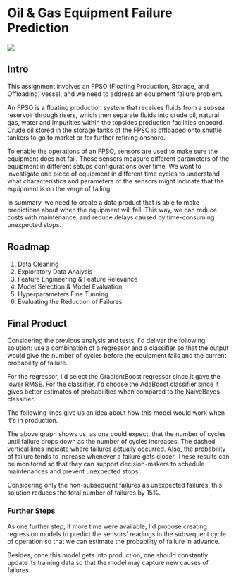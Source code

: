 # Oil & Gas Equipment Failure Prediction

![](https://assets.spe.org/dims4/default/516db02/2147483647/strip/true/crop/1024x628+0+0/resize/800x491!/quality/90/?url=http%3A%2F%2Fspe-brightspot.s3.amazonaws.com%2F36%2Fb1%2F54da0536d608e68a8e8e8369b68f%2Fjpt-2020-05-29531hero.jpg)

## Intro
This assignment involves an FPSO (Floating Production, Storage, and Offloading) vessel, and we need to address an equipment failure problem.

An FPSO is a floating production system that receives fluids from a subsea reservoir through risers, which then separate fluids into crude oil, natural gas, water and impurities within the topsides production facilities onboard. Crude oil stored in the storage tanks of the FPSO is offloaded onto shuttle tankers to go to market or for further refining onshore.

To enable the operations of an FPSO, sensors are used to make sure the equipment does not fail. These sensors measure different parameters of the equipment in different setups configurations over time. We want to investigate one piece of equipment in different time cycles to understand what characteristics and parameters of the sensors might indicate that the equipment is on the verge of failing.

In summary, we need to create a data product that is able to make predictions about when the equipment will fail. This way, we can reduce costs with maintenance, and reduce delays caused by time-consuming unexpected stops.


## Roadmap

1) Data Cleaning
2) Exploratory Data Analysis
3) Feature Engineering & Feature Relevance
4) Model Selection & Model Evaluation
5) Hyperparameters Fine Tunning 
6) Evaluating the Reduction of Failures

## Final Product
Considering the previous analysis and tests, I'd deliver the following solution: use a combination of a regressor and a classifier so that the output would give the number of cycles before the equipment fails and the current probability of failure.

For the regressor, I'd select the GradientBoost regressor since it gave the lower RMSE. For the classifier, I'd choose the AdaBoost classifier since it gives better estimates of probabilities when compared to the NaiveBayes classifier.

The following lines give us an idea about how this model would work when it's in production.


The above graph shows us, as one could expect, that the number of cycles until failure drops down as the number of cycles increases. The dashed vertical lines indicate where failures actually occurred. Also, the probability of failure tends to increase whenever a failure gets closer. These results can be monitored so that they can support decision-makers to schedule maintenances and prevent unexpected stops.

Considering only the non-subsequent failures as unexpected failures, this solution reduces the total number of failures by 15%.

### Further Steps

As one further step, if more time were available, I'd propose creating regression models to predict the sensors' readings in the subsequent cycle of operation so that we can estimate the probability of failure in advance.

Besides, once this model gets into production, one should constantly update its training data so that the model may capture new causes of failures.

